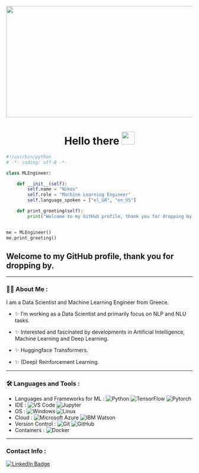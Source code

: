<div align="center">
  <img src="https://media.giphy.com/media/dWesBcTLavkZuG35MI/giphy.gif" width="600" height="300"/>
</div>
<div id="header" align="center">

  <h1>
    Hello there
    <img src="https://media.giphy.com/media/hvRJCLFzcasrR4ia7z/giphy.gif" width="35" height="35"/>
  </h1>
</div>

```python
#!/usr/bin/python
# -*- coding: utf-8 -*-

class MLEngineer:

    def __init__(self):
        self.name = "Nikos"
        self.role = "Machine Learning Engineer"
        self.language_spoken = ["el_GR", "en_US"]

    def print_greeting(self):
        print("Welcome to my GitHub profile, thank you for dropping by.")


me = MLEngineer()
me.print_greeting()
```
  <h2>
    Welcome to my GitHub profile, thank you for dropping by.
  </h2>

---

### :man_technologist: About Me :
I am a Data Scientist and Machine Learning Engineer from Greece.
- ✨ I’m working as a Data Scientist and primarily focus on NLP and NLU tasks.

- ✨ Interested and fascinated by developments in Artificial Intelligence, Machine Learning and Deep Learning.

- ✨ Huggingface Transformers.

- ✨ (Deep) Reinforcement Learning.

---

### :hammer_and_wrench: Languages and Tools :

- Languages and Frameworks for ML : 
![Python](https://img.shields.io/badge/-Python-black?style=plastic&logo=Python)
![TensorFlow](https://img.shields.io/badge/-TensorFlow-black?style=plastic&logo=Tensorflow)
![Pytorch](https://img.shields.io/badge/-PyTorch-black?style=plastic&logo=Pytorch)
- IDE : 
![VS Code](https://img.shields.io/badge/-VS%20Code-007ACC?style=plastic&logo=visual-studio-code)
![Jupyter](https://img.shields.io/badge/-Jupyter%20Notebook-181717?style=plastic&logo=Jupyter)
- OS : 
![Windows](https://img.shields.io/badge/Windows-black?style=plastic&logo=windows)
![Linux](https://img.shields.io/badge/Linux-181717?style=plastic&logo=linux)
- Cloud : 
![Microsoft Azure](https://img.shields.io/badge/Microsoft%20Azure-232F7E?style=plastic&logo=microsoft-azure)
![IBM Watson](https://img.shields.io/badge/IBM%20Watson-181717?style=plastic&logo=ibm-watson)
- Version Control :
![Git](https://img.shields.io/badge/-Git-black?style=plastic&logo=git)
![GitHub](https://img.shields.io/badge/-GitHub-181717?style=plastic&logo=github)
- Containers :
![Docker](https://img.shields.io/badge/-Docker-black?style=plastic&logo=docker)



---
### Contact Info :
  <div id="badges">
    <a href="https://www.linkedin.com/in/nikolas-lianos-52b9b5166/">
      <img src="https://img.shields.io/badge/LinkedIn-blue?style=for-the-badge&logo=linkedin&logoColor=white" alt="LinkedIn Badge"/>
    </a>
  </div>
